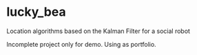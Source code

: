 # lucky_bea
Location algorithms based on the Kalman Filter for a social robot

Incomplete project only for demo. Using as portfolio.
